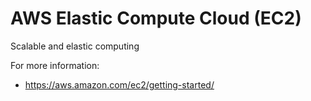 # AWS Elastic Compute Cloud (EC2)

Scalable and elastic computing

For more information:

* https://aws.amazon.com/ec2/getting-started/
